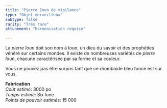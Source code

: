 ```yaml
---
title: "Pierre Ioun de vigilance"
type: "Objet merveilleux"
subtype: false
rarity: "Très rare"
attunement: "harmonisation requise"

---
```

La _pierre Ioun_ doit son nom à Ioun, un dieu du savoir et des prophéties vénéré sur certains mondes. Il existe de nombreuses variétés de _pierre Ioun_, chacune caractérisée par sa forme et sa couleur.

Vous ne pouvez pas être surpris tant que ce rhomboïde bleu foncé est sur vous.  

**Fabrication**  
*Coût estimé*: 3000 po    
*Temps estimé*: Six lune  
*Points de pouvoir estimés*: 15 000        
